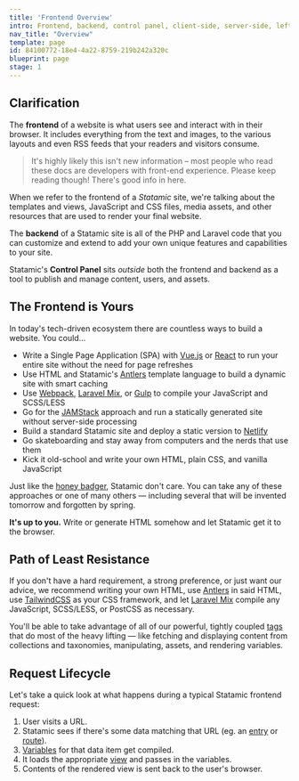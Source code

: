 ```yaml
---
title: 'Frontend Overview'
intro: Frontend, backend, control panel, client-side, server-side, left-side, strong-side, front-side fakey 180...there's a lot of terminology flying around when referring to the various parts of a website. Let's clear 'em up.
nav_title: "Overview"
template: page
id: 84100772-18e4-4a22-8759-219b242a320c
blueprint: page
stage: 1
---
```

## Clarification

The **frontend** of a website is what users see and interact with in their browser. It includes everything from the text and images, to the various layouts and even RSS feeds that your readers and visitors consume.

> It's highly likely this isn't new information – most people who read these docs are developers with front-end experience. Please keep reading though! There's good info in here.

When we refer to the frontend of a _Statamic_ site, we're talking about the templates and views, JavaScript and CSS files, media assets, and other resources that are used to render your final website.

The **backend** of a Statamic site is all of the PHP and Laravel code that you can customize and extend to add your own unique features and capabilities to your site.

Statamic's **Control Panel** sits _outside_ both the frontend and backend as a tool to publish and manage content, users, and assets.

## The Frontend is Yours

In today's tech-driven ecosystem there are countless ways to build a website. You could...

- Write a Single Page Application (SPA) with [Vue.js](https://reactjs.org) or [React](https://reactjs.org) to run your entire site without the need for page refreshes
- Use HTML and Statamic's [Antlers](/antlers) template language to build a dynamic site with smart caching
- Use [Webpack](https://webpack.js.org), [Laravel Mix][mix], or [Gulp](https://gulpjs.com) to compile your JavaScript and SCSS/LESS
- Go for the [JAMStack](https://jamstack.org) approach and run a statically generated site without server-side processing
- Build a standard Statamic site and deploy a static version to [Netlify](https://www.netlify.com)
- Go skateboarding and stay away from computers and the nerds that use them
- <span class="font-display">Kick it old-school and write your own HTML, plain CSS, and vanilla JavaScript</span>

Just like the [honey badger](https://www.youtube.com/watch?v=4r7wHMg5Yjg), Statamic don't care. You can take any of these approaches or one of many others — including several that will be invented tomorrow and forgotten by spring.

**It's up to you.** Write or generate HTML somehow and let Statamic get it to the browser.

## Path of Least Resistance

If you don't have a hard requirement, a strong preference, or just want our advice, we recommend writing your own HTML, use [Antlers](/antlers) in said HTML, use [TailwindCSS](https://tailwindcss.com) as your CSS framework, and let [Laravel Mix][mix] compile any JavaScript, SCSS/LESS, or PostCSS as necessary.

You'll be able to take advantage of all of our powerful, tightly coupled [tags](/tags) that do most of the heavy lifting — like fetching and displaying content from collections and taxonomies, manipulating, assets, and rendering variables.

## Request Lifecycle

Let's take a quick look at what happens during a typical Statamic frontend request:

1. User visits a URL.
2. Statamic sees if there's some data matching that URL (eg. an [entry](/collections-and-entries) or [route](/routing#statamic-routes)).
3. [Variables](/variables) for that data item get compiled.
4. It loads the appropriate [view](/views) and passes in the variables.
5. Contents of the rendered view is sent back to the user's browser.

[mix]: https://laravel.com/docs/6.x/mix
